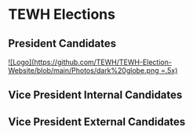 # TEWH Elections
## President Candidates

[![Logo](https://github.com/TEWH/TEWH-Election-Website/blob/main/Photos/dark%20globe.png =.5x)](https://youtu.be/WEcx6IOqV84)

## Vice President Internal Candidates


## Vice President External Candidates


